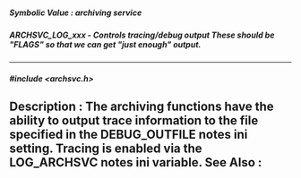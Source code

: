 ##### Symbolic Value : archiving service
##### ARCHSVC_LOG_xxx - Controls tracing/debug output These should be "FLAGS" so that we can get "just enough" output.
---
##### #include <archsvc.h>
**Description :**
The archiving functions have the ability to output trace information to the 
file specified in the DEBUG_OUTFILE notes ini setting. Tracing is enabled via 
the LOG_ARCHSVC notes ini variable.
**See Also :**
[](D:/md_files/.md)
---
